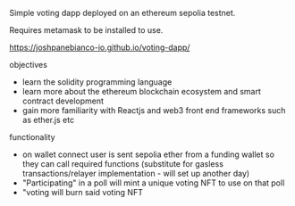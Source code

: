 Simple voting dapp deployed on an ethereum sepolia testnet. 

Requires metamask to be installed to use.

https://joshpanebianco-io.github.io/voting-dapp/

objectives
- learn the solidity programming language
- learn more about the ethereum blockchain ecosystem and smart contract development
- gain more familiarity with Reactjs and web3 front end frameworks such as ether.js etc

functionality
- on wallet connect user is sent sepolia ether from a funding wallet so they can call required functions (substitute for gasless transactions/relayer implementation - will set up another day)
- "Participating" in a poll will mint a unique voting NFT to use on that poll
- "voting will burn said voting NFT
